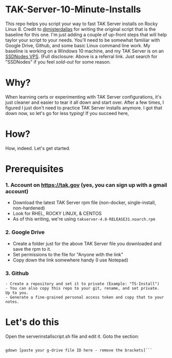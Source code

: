# TAK-Server-10-Minute-Installs
This repo helps you script your way to fast TAK Server installs on Rocky Linux 8.  Credit to [@misterdallas](https://github.com/misterdallas) for writing the original script that is the baseline for this one.  I'm just adding a couple of up-front steps that will help taylor your script to your needs.  You'll need to be somewhat familiar with Google Drive, Github, and some basic Linux command line work.  My baseline is working on a Windows 10 machine, and my TAK Server is on an [SSDNodes VPS](https://www.ssdnodes.com/manage/aff.php?aff=1554).  (Full disclosure: Above is a referral link.  Just search for "SSDNodes" if you feel _sold-out_ for some reason.

# Why?
When learning certs or experimenting with TAK Server configurations, it's just cleaner and easier to tear it all down and start over.  After a few times, I figured I just don't need to practice TAK Server installs anymore.  I got that down now, so let's go for less typing!  If you succeed here, 

# How?
How, indeed.  Let's get started.

# Prerequisites
### 1. Account on https://tak.gov (yes, you can sign up with a gmail account) 
   - Download the latest TAK Server rpm file (non-docker, single-install, non-hardened) 
   - Look for RHEL, ROCKY LINUX, & CENTOS 
   - As of this writing, we're using `takserver-4.8-RELEASE31.noarch.rpm` 
### 2. Google Drive 
   - Create a folder just for the above TAK Server file you downloaded and save the rpm to it. 
   - Set permissions to the file for "Anyone with the link" 
   - Copy down the link somewhere handy (I use Notepad) 
### 3. Github 
    - Create a repository and set it to private (Example: "TS-Install") 
    - You can also copy this repo to your git, rename, and set private.  Up to you.
    - Generate a fine-grained personal access token and copy that to your notes. 

# Let's do this

Open the serverinstallscript.sh file and edit it. 
Goto the section: 
```# Begin Google Drive TAK Server download

gdown [paste your g-drive file ID here - remove the brackets]```



